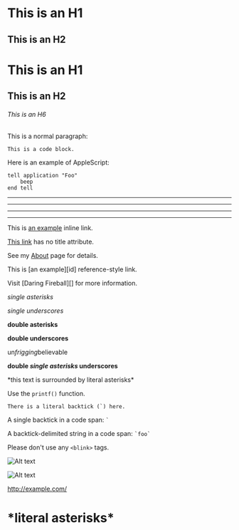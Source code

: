 This is an H1
=============

This is an H2
-------------

# This is an H1

## This is an H2

###### This is an H6

This is a normal paragraph:

    This is a code block.

Here is an example of AppleScript:

    tell application "Foo"
        beep
    end tell
    
* * *

***

*****

- - -



This is [an example](http://example.com/ "Title") inline link.

[This link](http://example.net/) has no title attribute.

See my [About](/about/) page for details.   

This is [an example][id] reference-style link.  

Visit [Daring Fireball][] for more information.

*single asterisks*

_single underscores_

**double asterisks**

__double underscores__

un*frigging*believable

__double *single asterisks* underscores__

\*this text is surrounded by literal asterisks\*

Use the `printf()` function.

``There is a literal backtick (`) here.``

A single backtick in a code span: `` ` ``

A backtick-delimited string in a code span: `` `foo` ``

Please don't use any `<blink>` tags.

![Alt text](/path/to/img.jpg)

![Alt text](/path/to/img.jpg "Optional title")

<http://example.com/>


\*literal asterisks\*
===
